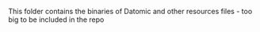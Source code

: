 This folder contains the binaries of Datomic and other resources files - too big to be included in the repo
